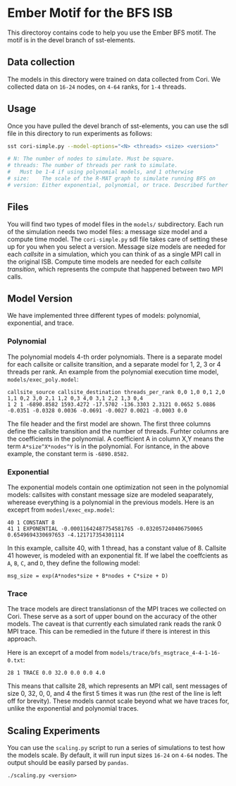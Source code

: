 # Ember Motif for the BFS ISB

This directoroy contains code to help you use the Ember BFS motif. The motif is in the devel branch of sst-elements.

## Data collection

The models in this directory were trained on data collected from Cori. We collected data on `16-24` nodes, on `4-64` ranks, for `1-4` threads.


## Usage

Once you have pulled the devel branch of sst-elements, you can use the sdl file in this directory to run experiments as follows:

```bash
sst cori-simple.py --model-options="<N> <threads> <size> <version>"

# N: The number of nodes to simulate. Must be square.
# threads: The number of threads per rank to simulate.
#   Must be 1-4 if using polynomial models, and 1 otherwise
# size:    The scale of the R-MAT graph to simulate running BFS on
# version: Either exponential, polynomial, or trace. Described further below.

```
## Files

You will find two types of model files in the `models/` subdirectory. Each run of the simulation needs two model files: a message size model and a compute time model. The `cori-simple.py` sdl file takes care of setting these up for you when you select a version. Message size models are needed for each _callsite_ in a simulation, which you can think of as a single MPI call in the original ISB. Compute time models are needed for each _callsite transition_, which represents the compute that happened between two MPI calls.

## Model Version

We have implemented three different types of models: polynomial, exponential, and trace.

### Polynomial
The polynomial models 4-th order polynomials. There is a separate model for each callsite or callsite transition, and a separate model for 1, 2, 3 or 4 threads per rank. An example from the polynomial execution time model, `models/exec_poly.model`:

```
callsite_source callsite_destination threads_per_rank 0,0 1,0 0,1 2,0 1,1 0,2 3,0 2,1 1,2 0,3 4,0 3,1 2,2 1,3 0,4
1 2 1 -6890.8582 1593.4272 -17.5702 -136.3303 2.3121 0.0652 5.0886 -0.0351 -0.0328 0.0036 -0.0691 -0.0027 0.0021 -0.0003 0.0
```

The file header and the first model are shown. The first three columns define the callsite transition and the number of threads. Furhter columns are the coefficients in the polynomial. A coefficient A in column X,Y means the term `A*size^X*nodes^Y` is in the polynomial. For isntance, in the above example, the constant term is `-6890.8582`.

### Exponential
The exponential models contain one optimization not seen in the polynomial models: callsites with constant message size are modeled seaparately, wherease everything is a polynomial in the previous models. Here is an exceprt from `modesl/exec_exp.model`:
```
40 1 CONSTANT 8
41 1 EXPONENTIAL -0.00011642487754581765 -0.032057240406750065 0.6549694330697653 -4.121717354301114
```

In this example, callsite 40, with 1 thread, has a constant value of 8. Callsite 41 however, is modeled with an exponential fit. If we label the coeffcients as `A`, `B`, `C`, and `D`, they define the following model:

```
msg_size = exp(A*nodes*size + B*nodes + C*size + D)
```

### Trace
The trace models are direct translationsn of the MPI traces we collected on Cori. These serve as a sort of upper bound on the accuracy of the other models. The caveat is that currently each simulated rank reads the rank 0 MPI trace. This can be remedied in the future if there is interest in this approach.

Here is an exceprt of a model from `models/trace/bfs_msgtrace_4-4-1-16-0.txt`:

```
28 1 TRACE 0.0 32.0 0.0 0.0 4.0
```
This means that callsite 28, which represents an MPI call, sent messages of size 0, 32, 0, 0, and 4 the first 5 times it was run (the rest of the line is left off for brevity). These models cannot scale beyond what we have traces for, unlike the exponential and polynomial traces.

## Scaling Experiments

You can use the `scaling.py` script to run a series of simulations to test how the models scale. By default, it will run input sizes `16-24` on `4-64` nodes. The output should be easily parsed by `pandas`.

```
./scaling.py <version>
```
